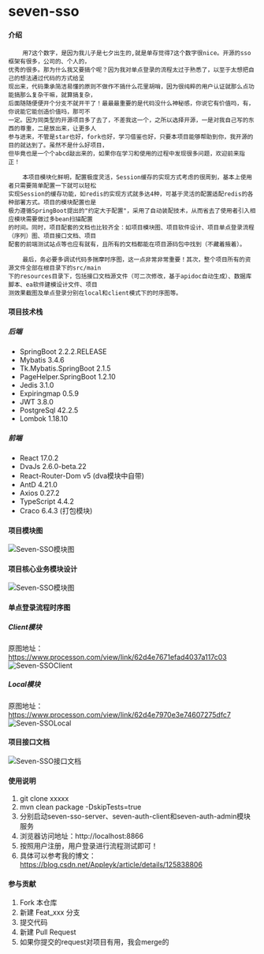# seven-sso

#### 介绍


```
    用7这个数字，是因为我儿子是七夕出生的,就是单存觉得7这个数字很nice。开源的sso框架有很多，公司的、个人的，
优秀的很多。那为什么我又要搞个呢？因为我对单点登录的流程太过于熟悉了，以至于太想把自己的想法通过代码的方式给呈
现出来，代码秉承简洁易懂的原则不做作不搞什么花里胡哨，因为很纯粹的用户认证就那么点功能搞那么复杂干嘛，就算搞复杂，
后面随随便便开个分支不就开干了！最最最重要的是代码没什么神秘感，你说它有价值吗，有，你说能它能创造价值吗，那可不
一定。因为同类型的开源项目多了去了，不差我这一个，之所以选择开源，一是对我自己写的东西的尊重，二是放出来，让更多人
参与进来，不管是star也好，fork也好，学习借鉴也好，只要本项目能够帮助到你，我开源的目的就达到了。虽然不是什么好项目，
但毕竟也是一个个abcd敲出来的，如果你在学习和使用的过程中发现很多问题，欢迎前来指正！

    本项目模块化鲜明，配置极度灵活，Session缓存的实现方式考虑的很周到，基本上使用者只需要简单配置一下就可以轻松
实现Session的缓存功能，如redis的实现方式就多达4种，可基于灵活的配置适配redis的各种部署方式。项目的模块配置也是
极力遵循SpringBoot提出的"约定大于配置"，采用了自动装配技术，从而省去了使用者引入相应模块需要做过多bean扫描配置
的时间。同时，项目配套的文档也比较齐全：如项目模块图、项目软件设计、项目单点登录流程（序列）图、项目接口文档、项目
配套的前端测试站点等也应有就有，且所有的文档都能在项目源码包中找到（不藏着掖着）。

    最后，务必要多调试代码多揣摩时序图，这一点非常非常重要！其次，整个项目所有的资源文件全部在根目录下的src/main
下的resources目录下，包括接口文档源文件（可二次修改，基于apidoc自动生成）、数据库脚本、ea软件建模设计文件、项目
测效果截图及单点登录分别在local和client模式下的时序图等。

```

#### 项目技术栈

##### 后端
- SpringBoot 2.2.2.RELEASE
- Mybatis 3.4.6
- Tk.Mybatis.SpringBoot 2.1.5
- PageHelper.SpringBoot 1.2.10
- Jedis 3.1.0
- Expiringmap 0.5.9
- JWT 3.8.0
- PostgreSql 42.2.5
- Lombok 1.18.10
##### 前端
- React 17.0.2
- DvaJs 2.6.0-beta.22
- React-Router-Dom v5 (dva模块中自带)
- AntD 4.21.0
- Axios 0.27.2
- TypeScript 4.4.2
- Craco 6.4.3 (打包模块)

#### 项目模块图

![Seven-SSO模块图](https://gitee.com/appleyk/seven-sso/raw/master/src/main/resources/static/images/1.modules.png)

#### 项目核心业务模块设计

![Seven-SSO模块图](https://gitee.com/appleyk/seven-sso/raw/master/src/main/resources/static/images/3.design.png)

#### 单点登录流程时序图

##### Client模块
原图地址：https://www.processon.com/view/link/62d4e7671efad4037a117c03
![Seven-SSOClient](https://gitee.com/appleyk/seven-sso/raw/v1.0/src/main/resources/static/sequence/1.client%C2%B7module.png)

##### Local模块
原图地址：https://www.processon.com/view/link/62d4e7970e3e74607275dfc7
![Seven-SSOLocal](https://gitee.com/appleyk/seven-sso/raw/v1.0/src/main/resources/static/sequence/2.local%C2%B7module.png)

#### 项目接口文档

![Seven-SSO接口文档](https://gitee.com/appleyk/seven-sso/raw/master/src/main/resources/static/images/2.apidoc.jpg)

#### 使用说明

1.  git clone xxxxx
2.  mvn clean package -DskipTests=true
3.  分别启动seven-sso-server、seven-auth-client和seven-auth-admin模块服务
4.  浏览器访问地址：http://localhost:8866 
5.  按照用户注册，用户登录进行流程测试即可！
6.  具体可以参考我的博文：https://blog.csdn.net/Appleyk/article/details/125838806



#### 参与贡献

1.  Fork 本仓库
2.  新建 Feat_xxx 分支
3.  提交代码
4.  新建 Pull Request
5.  如果你提交的request对项目有用，我会merge的


